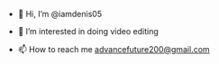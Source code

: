 - 👋 Hi, I’m @iamdenis05
- 👀 I’m interested in doing video editing
 
- 📫 How to reach me advancefuture200@gmail.com

<!---
iamdenis05/iamdenis05 is a ✨ special ✨ repository because its `README.md` (this file) appears on your GitHub profile.
You can click the Preview link to take a look at your changes.
--->
